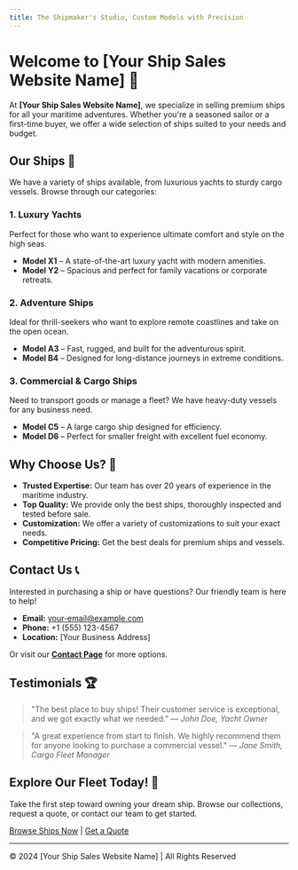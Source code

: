 ```yaml
---
title: The Shipmaker's Studio, Custom Models with Precision
---
```

# Welcome to [Your Ship Sales Website Name] 🚢

At **[Your Ship Sales Website Name]**, we specialize in selling premium ships for all your maritime adventures. Whether you're a seasoned sailor or a first-time buyer, we offer a wide selection of ships suited to your needs and budget.

## Our Ships 🚢

We have a variety of ships available, from luxurious yachts to sturdy cargo vessels. Browse through our categories:

### 1. **Luxury Yachts**
Perfect for those who want to experience ultimate comfort and style on the high seas. 

- **Model X1** – A state-of-the-art luxury yacht with modern amenities.
- **Model Y2** – Spacious and perfect for family vacations or corporate retreats.

### 2. **Adventure Ships**
Ideal for thrill-seekers who want to explore remote coastlines and take on the open ocean.

- **Model A3** – Fast, rugged, and built for the adventurous spirit.
- **Model B4** – Designed for long-distance journeys in extreme conditions.

### 3. **Commercial & Cargo Ships**
Need to transport goods or manage a fleet? We have heavy-duty vessels for any business need.

- **Model C5** – A large cargo ship designed for efficiency.
- **Model D6** – Perfect for smaller freight with excellent fuel economy.

## Why Choose Us? 🌟

- **Trusted Expertise:** Our team has over 20 years of experience in the maritime industry.
- **Top Quality:** We provide only the best ships, thoroughly inspected and tested before sale.
- **Customization:** We offer a variety of customizations to suit your exact needs.
- **Competitive Pricing:** Get the best deals for premium ships and vessels.

## Contact Us 📞

Interested in purchasing a ship or have questions? Our friendly team is here to help!

- **Email:** [your-email@example.com](mailto:your-email@example.com)
- **Phone:** +1 (555) 123-4567
- **Location:** [Your Business Address]

Or visit our **[Contact Page](#)** for more options.

## Testimonials 🏆

> "The best place to buy ships! Their customer service is exceptional, and we got exactly what we needed." — *John Doe, Yacht Owner*

> "A great experience from start to finish. We highly recommend them for anyone looking to purchase a commercial vessel." — *Jane Smith, Cargo Fleet Manager*

## Explore Our Fleet Today! 🚢

Take the first step toward owning your dream ship. Browse our collections, request a quote, or contact our team to get started.

[Browse Ships Now](/ships) | [Get a Quote](/quote)

---

© 2024 [Your Ship Sales Website Name] | All Rights Reserved

